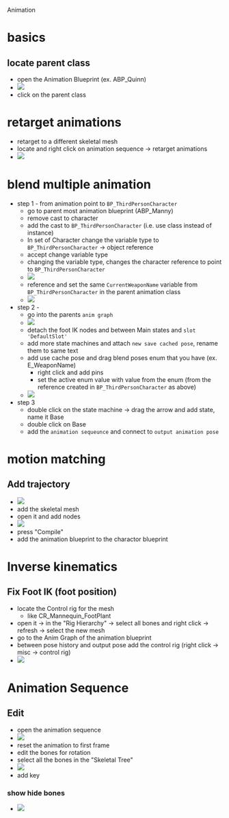 Animation

# basics

## locate parent class

- open the Animation Blueprint (ex. ABP_Quinn)
- <img src="./images/go-to-parent-anim-class.png">
- click on the parent class

# retarget animations

- retarget to a different skeletal mesh
- locate and right click on animation sequence -> retarget animations
- <img src="./images/retarget-animations-to-diff-skeleton.png">

# blend multiple animation

- step 1 - from animation point to `BP_ThirdPersonCharacter`
  - go to parent most animation blueprint (ABP_Manny)
  - remove cast to character
  - add the cast to `BP_ThirdPersonCharacter` (i.e. use class instead of instance)
  - In set of Character change the variable type to `BP_ThirdPersonCharacter` -> object reference
  - accept change variable type
  - changing the variable type, changes the character reference to point to `BP_ThirdPersonCharacter`
  - <img src="./images/changing-var-type-points-to-tpc.png">
  - reference and set the same `CurrentWeaponName` variable from `BP_ThirdPersonCharacter` in the parent animation class
  - <img src="./images/set-ref-var-in-parent-anim-class.png">
- step 2 -
  - go into the parents `anim graph`
  - <img src="./images/anim-blend-detach-ik-nodes.png">
  - detach the foot IK nodes and between Main states and `slot 'DefaultSlot'`
  - add more state machines and attach `new save cached pose`, rename them to same text
  - add use cache pose and drag blend poses enum that you have (ex. E_WeaponName)
    - right click and add pins
    - set the active enum value with value from the enum (from the reference created in `BP_ThirdPersonCharacter` as above)
  - <img src="./images/anim-graph-connect-blend-mask-poses-to-output-pose.png">
- step 3
  - double click on the state machine -> drag the arrow and add state, name it Base
  - double click on Base
  - add the `animation sequeunce` and connect to `output animation pose`

# motion matching

## Add trajectory

- <img src="./images/add-animation-blueprint.png">
- add the skeletal mesh
- open it and add nodes
- <img src="./images/bp-animation-nodes.png">
- press "Compile"
- add the animation blueprint to the charactor blueprint

# Inverse kinematics

## Fix Foot IK (foot position)

- locate the Control rig for the mesh
  - like CR_Mannequin_FootPlant
- open it -> in the "Rig Hierarchy" -> select all bones and right click -> refresh -> select the new mesh
- go to the Anim Graph of the animation blueprint
- between pose history and output pose add the control rig (right click -> misc -> control rig)
- <img src="./images/anim-graph-control-rig.png">

# Animation Sequence

## Edit

- open the animation sequence
- <img src="./images/edit-animation-pose.png">
- reset the animation to first frame
- edit the bones for rotation
- select all the bones in the "Skeletal Tree"
- <img src="./images/animation-seq-add-key.png">
- add key

### show hide bones

- <img src="./images/animation-show-hide-bones.png">
